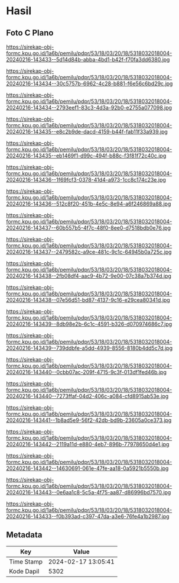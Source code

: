 # Hasil

## Foto C Plano

https://sirekap-obj-formc.kpu.go.id/1a6b/pemilu/pdpr/53/18/03/20/18/5318032018004-20240216-143433--5d14d84b-abba-4bd1-b42f-f70fa3dd6380.jpg

https://sirekap-obj-formc.kpu.go.id/1a6b/pemilu/pdpr/53/18/03/20/18/5318032018004-20240216-143434--30c5757b-6962-4c28-b881-f6e56c6bd29c.jpg

https://sirekap-obj-formc.kpu.go.id/1a6b/pemilu/pdpr/53/18/03/20/18/5318032018004-20240216-143434--2793eef1-83c3-4d3a-92b0-e2755a077098.jpg

https://sirekap-obj-formc.kpu.go.id/1a6b/pemilu/pdpr/53/18/03/20/18/5318032018004-20240216-143435--e8c2b9de-dacd-4159-b44f-fab11f33a939.jpg

https://sirekap-obj-formc.kpu.go.id/1a6b/pemilu/pdpr/53/18/03/20/18/5318032018004-20240216-143435--eb1469f1-d99c-494f-b88c-f3f81f72c40c.jpg

https://sirekap-obj-formc.kpu.go.id/1a6b/pemilu/pdpr/53/18/03/20/18/5318032018004-20240216-143436--1f69fcf3-0378-41d4-a973-1cc8c174c23e.jpg

https://sirekap-obj-formc.kpu.go.id/1a6b/pemilu/pdpr/53/18/03/20/18/5318032018004-20240216-143436--512c8f20-451b-4e5c-8e94-a6f246869a88.jpg

https://sirekap-obj-formc.kpu.go.id/1a6b/pemilu/pdpr/53/18/03/20/18/5318032018004-20240216-143437--60b557b5-4f7c-48f0-8ee0-d7518bdb0e76.jpg

https://sirekap-obj-formc.kpu.go.id/1a6b/pemilu/pdpr/53/18/03/20/18/5318032018004-20240216-143437--2479582c-a9ce-481c-9c1c-64945b0a725c.jpg

https://sirekap-obj-formc.kpu.go.id/1a6b/pemilu/pdpr/53/18/03/20/18/5318032018004-20240216-143438--2fb08df4-aac9-4b72-9e00-07c38a7b374d.jpg

https://sirekap-obj-formc.kpu.go.id/1a6b/pemilu/pdpr/53/18/03/20/18/5318032018004-20240216-143438--07e56d51-bd87-4137-9c16-e29cea80341d.jpg

https://sirekap-obj-formc.kpu.go.id/1a6b/pemilu/pdpr/53/18/03/20/18/5318032018004-20240216-143439--8db98e2b-6c1c-4591-b326-d070974686c7.jpg

https://sirekap-obj-formc.kpu.go.id/1a6b/pemilu/pdpr/53/18/03/20/18/5318032018004-20240216-143439--739ddbfe-a5dd-4939-8556-8180b4dd5c7d.jpg

https://sirekap-obj-formc.kpu.go.id/1a6b/pemilu/pdpr/53/18/03/20/18/5318032018004-20240216-143440--0cbb07ac-209f-4715-9c3f-013df1fed46b.jpg

https://sirekap-obj-formc.kpu.go.id/1a6b/pemilu/pdpr/53/18/03/20/18/5318032018004-20240216-143440--7273ffaf-04d2-406c-a084-cfd8915ab53e.jpg

https://sirekap-obj-formc.kpu.go.id/1a6b/pemilu/pdpr/53/18/03/20/18/5318032018004-20240216-143441--1b8ad5e9-56f2-42db-bd9b-23605a0ce373.jpg

https://sirekap-obj-formc.kpu.go.id/1a6b/pemilu/pdpr/53/18/03/20/18/5318032018004-20240216-143442--2119a11d-e880-4eb7-896b-77978650d4e1.jpg

https://sirekap-obj-formc.kpu.go.id/1a6b/pemilu/pdpr/53/18/03/20/18/5318032018004-20240216-143442--14630691-061e-47fe-aa18-0a5921b5550b.jpg

https://sirekap-obj-formc.kpu.go.id/1a6b/pemilu/pdpr/53/18/03/20/18/5318032018004-20240216-143443--0e6aa1c8-5c5a-4f75-aa87-d86996bd7570.jpg

https://sirekap-obj-formc.kpu.go.id/1a6b/pemilu/pdpr/53/18/03/20/18/5318032018004-20240216-143433--f0b393ad-c397-47da-a3e6-76fe4a1b2987.jpg


## Metadata

| Key        | Value               |
| ---------- | ------------------- |
| Time Stamp | 2024-02-17 13:05:41 |
| Kode Dapil | 5302                |




